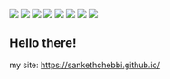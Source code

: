 [![](https://img.shields.io/badge/LinkedIn-sankethchebbi-blue)](https://www.linkedin.com/in/sanketh-chebbi-976132176/)
[![](https://img.shields.io/badge/Email-sanketh%40duck.com-red)](mailto:sanketh@duck.com)
[![](https://img.shields.io/badge/Telegram-%40sankethchebbi-blue)](https://t.me/sankethchebbi)
[![](https://img.shields.io/badge/HackerRank-sankethchebbi-brightgreen)](https://www.hackerrank.com/sankethchebbi)
[![](https://img.shields.io/badge/Twitter-%40sankethchebbi-blue)](https://twitter.com/sankethchebbi)
[![](https://img.shields.io/badge/Codechef-sankethchebbi-red)](https://www.codechef.com/users/sankethchebbi)
[![](https://img.shields.io/badge/Codeforces-sankethchebbi-blue)](https://codeforces.com/profile/SankethChebbi)
[![](https://img.shields.io/badge/TryHackMe-inf4m0us-brightgreen)](https://tryhackme.com/p/inf4m0us)

## Hello there! 

my site: https://sankethchebbi.github.io/


